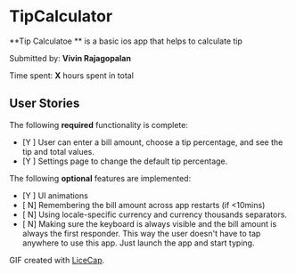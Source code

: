 # TipCalculator


**Tip Calculatoe ** is a basic ios app that helps to calculate tip

Submitted by: **Vivin Rajagopalan**

Time spent: **X** hours spent in total

## User Stories

The following **required** functionality is complete:

* [Y ] User can enter a bill amount, choose a tip percentage, and see the tip and total values.
* [Y ] Settings page to change the default tip percentage.

The following **optional** features are implemented:
* [Y ] UI animations
* [ N] Remembering the bill amount across app restarts (if <10mins)
* [ N] Using locale-specific currency and currency thousands separators.
* [ N] Making sure the keyboard is always visible and the bill amount is always the first responder. This way the user doesn't have to tap anywhere to use this app. Just launch the app and start typing.

GIF created with [LiceCap](http://www.cockos.com/licecap/).
